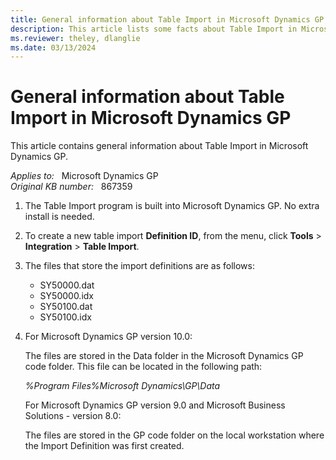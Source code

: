 ```yaml
---
title: General information about Table Import in Microsoft Dynamics GP
description: This article lists some facts about Table Import in Microsoft Dynamics GP.
ms.reviewer: theley, dlanglie
ms.date: 03/13/2024
---
```

# General information about Table Import in Microsoft Dynamics GP

This article contains general information about Table Import in Microsoft Dynamics GP.

_Applies to:_ &nbsp; Microsoft Dynamics GP  
_Original KB number:_ &nbsp; 867359

1. The Table Import program is built into Microsoft Dynamics GP. No extra install is needed.
2. To create a new table import **Definition ID**, from the menu, click **Tools** > **Integration** > **Table Import**.
3. The files that store the import definitions are as follows:
    - SY50000.dat
    - SY50000.idx
    - SY50100.dat
    - SY50100.idx
4. For Microsoft Dynamics GP version 10.0:  

    The files are stored in the Data folder in the Microsoft Dynamics GP code folder. This file can be located in the following path:

    *%Program Files%Microsoft Dynamics\GP\Data*  

    For Microsoft Dynamics GP version 9.0 and Microsoft Business Solutions - version 8.0:  

    The files are stored in the GP code folder on the local workstation where the Import Definition was first created.
